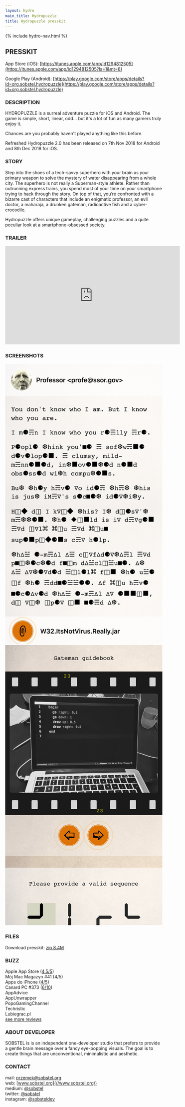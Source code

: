 ```yaml
---
layout: hydro
main_title: Hydropuzzle
title: Hydropuzzle presskit
---
```


{% include hydro-nav.html %}

## PRESSKIT

App Store (iOS):
[https://itunes.apple.com/app/id1294812505](https://itunes.apple.com/app/id1294812505?ls=1&mt=8)

Google Play (Android): [https://play.google.com/store/apps/details?id=org.sobstel.hydropuzzle](https://play.google.com/store/apps/details?id=org.sobstel.hydropuzzle)

### DESCRIPTION

HYDROPUZZLE is a surreal adventure puzzle for iOS and Android. The game is simple, short, linear, odd... but it's a lot of fun as many gamers truly enjoy it.

Chances are you probably haven't played anything like this before.

Refreshed Hydropuzzle 2.0 has been released on 7th Nov 2018 for Android and 8th Dec 2018 for iOS.

### STORY

Step into the shoes of a tech-savvy superhero with your brain as your primary weapon to solve the mystery of water disappearing from a whole city. The superhero is not really a Superman-style athlete. Rather than outrunning express trains, you spend most of your time on your smartphone trying to hack through the story. On top of that, you’re confronted with a bizarre cast of characters that include an enigmatic professor, an evil doctor, a maharaja, a drunken gateman, radioactive fish and a cyber-crocodile.

Hydropuzzle offers unique gameplay, challenging puzzles and a quite peculiar look at a smartphone-obsessed society.

### TRAILER

<div class="video-wrapper">
  <iframe width="560" height="315" src="https://www.youtube.com/embed/Qy2WME9FBZ8" frameborder="0" allow="accelerometer; autoplay; encrypted-media; gyroscope; picture-in-picture" allowfullscreen></iframe>
</div>

### SCREENSHOTS

<p>
  <a href="/img/hydro/esoteric2.jpg" target="_blank"><img src="/img/hydro/esoteric2.jpg" class="shot" /></a>
  <a href="/img/hydro/filmreel.jpg" target="_blank"><img src="/img/hydro/filmreel.jpg" class="shot" /></a>
</p>

<!-- (download all + more formats) -->

### FILES

Download presskit:
<a href="/hydropuzzle-presskit.zip" title="Hydropuzzle press kit">zip 8.4M</a>

### BUZZ

Apple App Store ([4.5/5](/hydropuzzle/reviews))<br>
Mój Mac Magazyn #41 (4/5)<br>
Apps do iPhone ([4/5](/hydropuzzle/reviews/appsdoiphone/))<br>
Canard PC #373 ([6/10](/hydropuzzle/reviews/canardpc/))<br>
AppAdvice<br>
AppUnwrapper<br>
PopoGamingChannel<br>
Techristic<br>
Lubiegrac.pl<br>
<a href="/hydropuzzle/reviews/">see more reviews</a>

### ABOUT DEVELOPER

SOBSTEL is is an independent one-developer studio that prefers to provide a gentle brain message over a fancy eye-popping visuals. The goal is to create things that are unconventional, minimalistic and aesthetic.

### CONTACT

mail: [przemek@sobstel.org](mailto:przemek@sobstel.org)<br>
web: [www.sobstel.org](//www.sobstel.org/) <br>
medium: [@sobstel](//medium.com/@sobstel)<br>
twitter: [@sobstel](//twitter.com/sobstel)<br>
instagram: [@sobsteldev](//www.instagram.com/sobsteldev/)<br>
